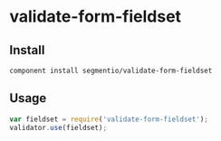 # validate-form-fieldset

## Install

```
component install segmentio/validate-form-fieldset
```

## Usage

```js
var fieldset = require('validate-form-fieldset');
validator.use(fieldset);
```